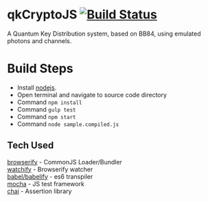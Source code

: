 # qkCryptoJS [![Build Status](https://travis-ci.org/Jakehp/qkCryptoJS.svg?branch=master)](https://travis-ci.org/Jakehp/qkCryptoJS)
A Quantum Key Distribution system, based on BB84, using emulated photons and channels.

# Build Steps
* Install [nodejs](http://nodejs.org/).
* Open terminal and navigate to source code directory
* Command ```npm install```
* Command ```gulp test```
* Command ```npm start```
* Command ```node sample.compiled.js```

## Tech Used
[browserify](http://browserify.org/) - CommonJS Loader/Bundler  
[watchify](https://github.com/substack/watchify) - Browserify watcher  
[babel/babelify](https://babeljs.io/) - es6 transpiler  
[mocha](https://mochajs.org/) - JS test framework  
[chai](http://chaijs.com/) - Assertion library
